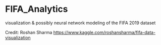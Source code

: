 # FIFA_Analytics
visualization &amp; possibly neural network modeling of the FIFA 2019 dataset

Credit: Roshan Sharma
https://www.kaggle.com/roshansharma/fifa-data-visualization
